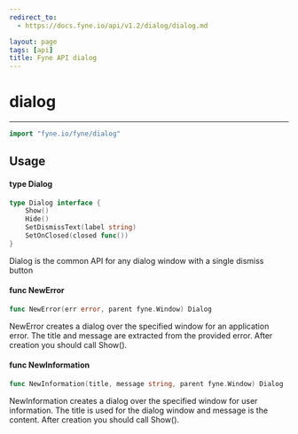 ```yaml
---
redirect_to:
  - https://docs.fyne.io/api/v1.2/dialog/dialog.md

layout: page
tags: [api]
title: Fyne API dialog
---
```



# dialog
---
```go
import "fyne.io/fyne/dialog"
```

## Usage

#### type Dialog

```go
type Dialog interface {
	Show()
	Hide()
	SetDismissText(label string)
	SetOnClosed(closed func())
}
```

Dialog is the common API for any dialog window with a single dismiss button

#### func  NewError

```go
func NewError(err error, parent fyne.Window) Dialog
```
NewError creates a dialog over the specified window for an application error. The title and message are extracted from the provided error. After creation you should call Show().

#### func  NewInformation

```go
func NewInformation(title, message string, parent fyne.Window) Dialog
```
NewInformation creates a dialog over the specified window for user information. The title is used for the dialog window and message is the content. After creation you should call Show().
